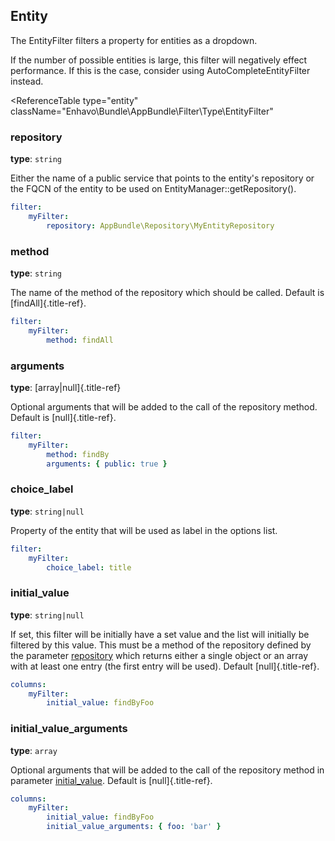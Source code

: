 ## Entity

The EntityFilter filters a property for entities as a dropdown.

If the number of possible entities is large, this filter will negatively
effect performance. If this is the case, consider using
AutoCompleteEntityFilter instead.

<ReferenceTable
type="entity"
className="Enhavo\Bundle\AppBundle\Filter\Type\EntityFilter"
>
<template v-slot:options>
    <ReferenceOption name="repository" type="text" :required="true"/>,
    <ReferenceOption name="property" type="text" :required="true"/>,
    <ReferenceOption name="label" type="text" :required="true"/>,
    <ReferenceOption name="method" />,
    <ReferenceOption name="arguments" />,
    <ReferenceOption name="choice_label" />
</template>
<template v-slot:inherit>
    <ReferenceOption name="label" />,
    <ReferenceOption name="locale" />,
    <ReferenceOption name="format" />,
    <ReferenceOption name="initial_active" />,
    <ReferenceOption name="initial_value" />,
    <ReferenceOption name="condition" />,
    <ReferenceOption name="width" />,
    <ReferenceOption name="permission" />,
    <ReferenceOption name="component" />
</template>
</ReferenceTable>

### repository

**type**: `string`

Either the name of a public service that points to the entity\'s
repository or the FQCN of the entity to be used on
EntityManager::getRepository().

``` yaml
filter:
    myFilter:
        repository: AppBundle\Repository\MyEntityRepository
```


### method

**type**: `string`

The name of the method of the repository which should be called. Default
is [findAll]{.title-ref}.

```yaml
filter:
    myFilter:
        method: findAll
```

### arguments

**type**: [array\|null]{.title-ref}

Optional arguments that will be added to the call of the repository
method. Default is [null]{.title-ref}.

```yaml
filter:
    myFilter:
        method: findBy
        arguments: { public: true }
```

### choice_label

**type**: `string|null`

Property of the entity that will be used as label in the options list.

```yaml
filter:
    myFilter:
        choice_label: title
```

### initial_value

**type**: `string|null`

If set, this filter will be initially have a set value and the list will
initially be filtered by this value. This must be a method of the
repository defined by the parameter [repository](#repository) which
returns either a single object or an array with at least one entry (the
first entry will be used). Default [null]{.title-ref}.

``` yaml
columns:
    myFilter:
        initial_value: findByFoo
```

### initial_value_arguments

**type**: `array`

Optional arguments that will be added to the call of the repository
method in parameter [initial_value](#initial_value). Default is
[null]{.title-ref}.

```yaml
columns:
    myFilter:
        initial_value: findByFoo
        initial_value_arguments: { foo: 'bar' }
```

